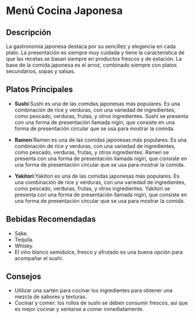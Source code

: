 # Menú Cocina Japonesa

## Descripción
La gastronomía japonesa destaca por su sencillez y elegancia en cada plato. La presentación es siempre muy cuidada y tiene la característica de que las recetas se basan siempre en productos frescos y de estación. La base de la comida japonesa es el arroz, combinado siempre con platos secundarios, sopas y salsas.

## Platos Principales
- **Sushi**:Sushi es una de las comidas japonesas más populares. Es una combinación de rice y verduras, con una variedad de ingredientes, como pescado, verduras, frutas, y otros ingredientes. Sushi se presenta con una forma de presentación llamada nigiri, que consiste en una forma de presentación circular que se usa para mostrar la comida.

- **Ramen**:Ramen es una de las comidas japonesas más populares. Es una combinación de rice y verduras, con una variedad de ingredientes, como pescado, verduras, frutas, y otros ingredientes. Ramen se presenta con una forma de presentación llamada nigiri, que consiste en una forma de presentación circular que se usa para mostrar la comida.

- **Yakitori**:Yakitori es una de las comidas japonesas más populares. Es una combinación de rice y verduras, con una variedad de ingredientes, como pescado, verduras, frutas, y otros ingredientes. Yakitori se presenta con una forma de presentación llamada nigiri, que consiste en una forma de presentación circular que se usa para mostrar la comida.

## Bebidas Recomendadas
- Sake.
- Tequila.
- Whisky.
- El vino blanco semidulce, fresco y afrutado es una buena opción para acompañar el sushi. 

## Consejos
- Utilizar una sartén para cocinar los ingredientes para obtener una mezcla de sabores y texturas.
- Cocinar y comer: los rollos de sushi se deben consumir frescos, así que es mejor cocinar y sentarse a comer inmediatamente.